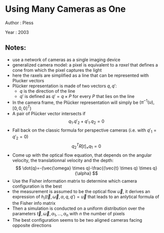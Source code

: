 # Using Many Cameras as One

Author : Pless

Year : 2003

Notes:
---
* use a network of cameras as a single imaging device
* generalized camera model: a pixel is equivalent to a *raxel* that defines a cone from which the pixel captures the light
* here the raxels are simplified as a line that can be represented with Plucker vectors
* Plücker representation is made of two vectors $q, q'$:
    * $q$ is the direction of the line
    * $q'$ is defined as $q' = q \times P$ for every $P$ that lies on the line
* In the camera frame, the Plücker representation will simply be $(\pi^{-1}(u), [0, 0, 0]^T)$
* A pair of Plücker vector intersects if
$$
q_1 . q'_2 + q'_1 . q_2 = 0
$$
* Fall back on the classic formula for perspective cameras (i.e. with $q'_1 = q'_2 = 0$)
$$
q_2^T R [t]_{\times} q_1 = 0
$$
* Come up with the optical flow equation, that depends on the angular velocity, the translationnal velocity and the depth:
$$
\dot{q}=-(\vec{\omega} \times q)-\frac{(\vec{t} \times q) \times q}{\alpha}
$$
* Use the Fisher information matrix to determine which camera configuration is the best 
* the measurement is assumed to be the optical flow $\vec{u}$, it derives an expression of $h_i(\vec{t}, \vec{\omega}, \alpha, q, q') = \vec{u}$ that leads to an anlytical formula of the Fisher info matrix
* Then a simulation is conducted on a uniform distribution over the parameters $\vec{t}, \vec{\omega}, \alpha_1, ..., \alpha_n$ with $n$ the number of pixels
* The best configuration seems to be two aligned cameras facing opposite directions